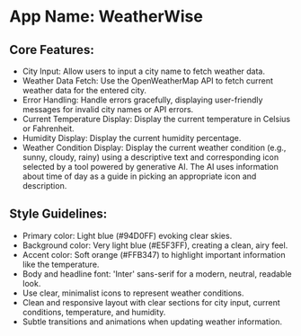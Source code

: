 # **App Name**: WeatherWise

## Core Features:

- City Input: Allow users to input a city name to fetch weather data.
- Weather Data Fetch: Use the OpenWeatherMap API to fetch current weather data for the entered city.
- Error Handling: Handle errors gracefully, displaying user-friendly messages for invalid city names or API errors.
- Current Temperature Display: Display the current temperature in Celsius or Fahrenheit.
- Humidity Display: Display the current humidity percentage.
- Weather Condition Display: Display the current weather condition (e.g., sunny, cloudy, rainy) using a descriptive text and corresponding icon selected by a tool powered by generative AI. The AI uses information about time of day as a guide in picking an appropriate icon and description.

## Style Guidelines:

- Primary color: Light blue (#94D0FF) evoking clear skies.
- Background color: Very light blue (#E5F3FF), creating a clean, airy feel.
- Accent color: Soft orange (#FFB347) to highlight important information like the temperature.
- Body and headline font: 'Inter' sans-serif for a modern, neutral, readable look.
- Use clear, minimalist icons to represent weather conditions.
- Clean and responsive layout with clear sections for city input, current conditions, temperature, and humidity.
- Subtle transitions and animations when updating weather information.